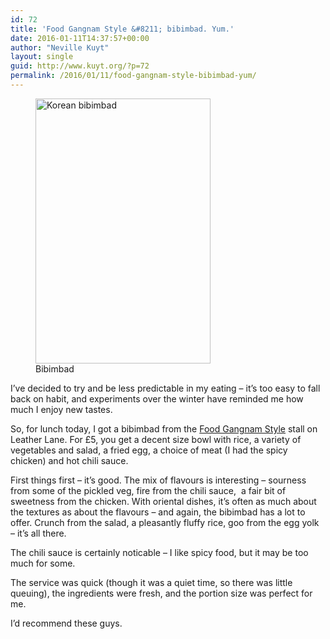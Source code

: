 ```yaml
---
id: 72
title: 'Food Gangnam Style &#8211; bibimbad. Yum.'
date: 2016-01-11T14:37:57+00:00
author: "Neville Kuyt"
layout: single
guid: http://www.kuyt.org/?p=72
permalink: /2016/01/11/food-gangnam-style-bibimbad-yum/
---
```

<figure style="width: 280px" class="wp-caption alignleft"><img loading="lazy" class="" src="http://nebula.wsimg.com/17f5889a6e1526785b59dfe756c91075?AccessKeyId=B24300D79DEF0ED336D6&disposition=0&alloworigin=1" alt="Korean bibimbad" width="280" height="424" /><figcaption class="wp-caption-text">Bibimbad</figcaption></figure>

I&#8217;ve decided to try and be less predictable in my eating &#8211; it&#8217;s too easy to fall back on habit, and experiments over the winter have reminded me how much I enjoy new tastes.

So, for lunch today, I got a bibimbad from the [Food Gangnam Style](http://www.foodgangnamstyle.com/) stall on Leather Lane. For £5, you get a decent size bowl with rice, a variety of vegetables and salad, a fried egg, a choice of meat (I had the spicy chicken) and hot chili sauce.

First things first &#8211; it&#8217;s good. The mix of flavours is interesting &#8211; sourness from some of the pickled veg, fire from the chili sauce,  a fair bit of sweetness from the chicken. With oriental dishes, it&#8217;s often as much about the textures as about the flavours &#8211; and again, the bibimbad has a lot to offer. Crunch from the salad, a pleasantly fluffy rice, goo from the egg yolk &#8211; it&#8217;s all there.

The chili sauce is certainly noticable &#8211; I like spicy food, but it may be too much for some.

The service was quick (though it was a quiet time, so there was little queuing), the ingredients were fresh, and the portion size was perfect for me.

I&#8217;d recommend these guys.